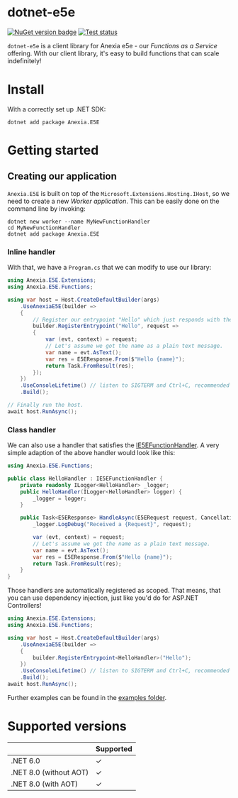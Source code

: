 dotnet-e5e
==========
[![](https://img.shields.io/nuget/v/Anexia.E5E "NuGet version badge")](https://www.nuget.org/packages/Anexia.E5E)
[![](https://github.com/anexia/dotnet-e5e/actions/workflows/test.yml/badge.svg?branch=main "Test status")](https://github.com/anexia/dotnet-e5e/actions/workflows/test.yml)

`dotnet-e5e` is a client library for Anexia e5e - our *Functions as a Service* offering.
With our client library, it's easy to build functions that can scale indefinitely!

# Install

With a correctly set up .NET SDK:

```shell
dotnet add package Anexia.E5E
```

# Getting started

## Creating our application

`Anexia.E5E` is built on top of the `Microsoft.Extensions.Hosting.IHost`, so we need to create
a new *Worker application*. This can be easily done on the command line by invoking:

```shell
dotnet new worker --name MyNewFunctionHandler
cd MyNewFunctionHandler
dotnet add package Anexia.E5E
```

### Inline handler

With that, we have a `Program.cs` that we can modify to use our library:

```csharp
using Anexia.E5E.Extensions;
using Anexia.E5E.Functions;

using var host = Host.CreateDefaultBuilder(args)
	.UseAnexiaE5E(builder =>
	{
		// Register our entrypoint "Hello" which just responds with the name of the person.
		builder.RegisterEntrypoint("Hello", request =>
		{
			var (evt, context) = request;
			// Let's assume we got the name as a plain text message.
			var name = evt.AsText();
			var res = E5EResponse.From($"Hello {name}");
			return Task.FromResult(res);
		});
	})
	.UseConsoleLifetime() // listen to SIGTERM and Ctrl+C, recommended by us
	.Build();

// Finally run the host.
await host.RunAsync();
```

### Class handler

We can also use a handler that satisfies the [IE5EFunctionHandler](src/Anexia.E5E/Functions/IE5EFunctionHandler.cs).
A very simple adaption of the above handler would look like this:

```csharp
using Anexia.E5E.Functions;

public class HelloHandler : IE5EFunctionHandler {
	private readonly ILogger<HelloHandler> _logger;
	public HelloHandler(ILogger<HelloHandler> logger) {
		_logger = logger;
	}

	public Task<E5EResponse> HandleAsync(E5ERequest request, CancellationToken token = default) {
		_logger.LogDebug("Received a {Request}", request);

		var (evt, context) = request;
		// Let's assume we got the name as a plain text message.
		var name = evt.AsText();
		var res = E5EResponse.From($"Hello {name}");
		return Task.FromResult(res);
	}
}
```

Those handlers are automatically registered as scoped. That means, that you can use dependency injection,
just like you'd do for ASP.NET Controllers!

```csharp
using Anexia.E5E.Extensions;
using Anexia.E5E.Functions;

using var host = Host.CreateDefaultBuilder(args)
	.UseAnexiaE5E(builder =>
	{
		builder.RegisterEntrypoint<HelloHandler>("Hello");
	})
	.UseConsoleLifetime() // listen to SIGTERM and Ctrl+C, recommended by us
	.Build();
await host.RunAsync();
```

Further examples can be found in the [examples folder](./examples).

# Supported versions

|                        | Supported |
|------------------------|-----------|
| .NET 6.0               | ✓         |
| .NET 8.0 (without AOT) | ✓         |
| .NET 8.0 (with AOT)    | ✓         |
